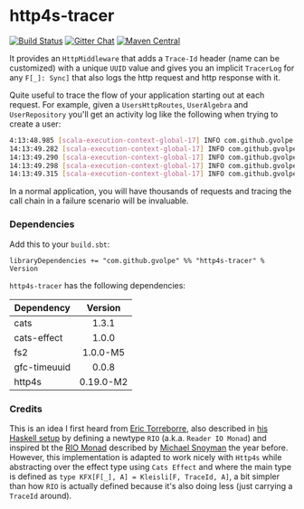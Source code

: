http4s-tracer
=============

[![Build Status](https://travis-ci.org/gvolpe/http4s-tracer.svg?branch=master)](https://travis-ci.org/gvolpe/http4s-tracer)
[![Gitter Chat](https://badges.gitter.im/http4s-tracer/http4s-tracer.svg)](https://gitter.im/http4s-tracer/http4s-tracer)
[![Maven Central](https://img.shields.io/maven-central/v/com.github.gvolpe/http4s-tracer_2.12.svg)](http://search.maven.org/#search%7Cga%7C1%7Chttp4s-tracer)

It provides an `HttpMiddleware` that adds a `Trace-Id` header (name can be customized) with a unique `UUID` value and gives you an implicit `TracerLog` for any `F[_]: Sync]` that also logs the http request and http response with it.

Quite useful to trace the flow of your application starting out at each request. For example, given a `UsersHttpRoutes`, `UserAlgebra` and `UserRepository` you'll get an activity log like the following when trying to create a user:

```bash
4:13:48.985 [scala-execution-context-global-17] INFO com.github.gvolpe.tracer.Tracer$ - TraceId(02594e59-4b21-4d0a-aad5-5866a632fbb5) >> Request(method=POST, uri=/users, headers=Headers(HOST: localhost:8080, content-type: application/json, content-length: 30))
14:13:49.282 [scala-execution-context-global-17] INFO com.github.gvolpe.tracer.algebra$UserAlgebra - TraceId(02594e59-4b21-4d0a-aad5-5866a632fbb5) >> About to persist user: modersky
14:13:49.290 [scala-execution-context-global-17] INFO com.github.gvolpe.tracer.repository.algebra$UserRepository - TraceId(02594e59-4b21-4d0a-aad5-5866a632fbb5) >> Find user by username: modersky
14:13:49.298 [scala-execution-context-global-17] INFO com.github.gvolpe.tracer.repository.algebra$UserRepository - TraceId(02594e59-4b21-4d0a-aad5-5866a632fbb5) >> Persisting user: modersky
14:13:49.315 [scala-execution-context-global-17] INFO com.github.gvolpe.tracer.Tracer$ - TraceId(02594e59-4b21-4d0a-aad5-5866a632fbb5) >> Response(status=201, headers=Headers(Content-Length: 0, Trace-Id: 02594e59-4b21-4d0a-aad5-5866a632fbb5))
```

In a normal application, you will have thousands of requests and tracing the call chain in a failure scenario will be invaluable.

### Dependencies

Add this to your `build.sbt`:

```
libraryDependencies += "com.github.gvolpe" %% "http4s-tracer" % Version
```

`http4s-tracer` has the following dependencies:

| Dependency   | Version    |
| ------------ |:----------:|
| cats         | 1.3.1      |
| cats-effect  | 1.0.0      |
| fs2          | 1.0.0-M5   |
| gfc-timeuuid | 0.0.8      |
| http4s       | 0.19.0-M2  |

### Credits

This is an idea I first heard from [Eric Torreborre](https://twitter.com/etorreborre), also described in [his Haskell setup](http://etorreborre.blogspot.jp/2018/03/haskell-modules-for-masses.html) by defining a newtype `RIO` (a.k.a. `Reader IO Monad`) and inspired bt the [RIO Monad](https://www.fpcomplete.com/blog/2017/07/the-rio-monad) described by [Michael Snoyman](https://github.com/snoyberg) the year before. However, this implementation is adapted to work nicely with `Http4s` while abstracting over the effect type using `Cats Effect` and where the main type is defined as `type KFX[F[_], A] = Kleisli[F, TraceId, A]`, a bit simpler than how `RIO` is actually defined because it's also doing less (just carrying a `TraceId` around).
